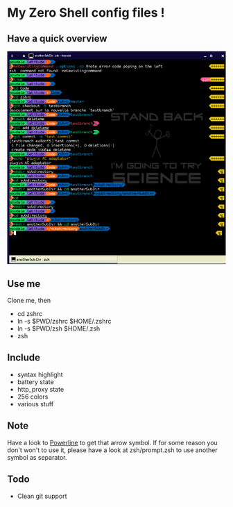 My Zero Shell config files !
============================

Have a quick overview
---------------------
![A screenshot of what my .zshrc does](zsh.png)

Use me
------
Clone me, then

* cd zshrc
* ln -s $PWD/zshrc $HOME/.zshrc       
* ln -s $PWD/zsh $HOME/.zsh
* zsh

Include
-------

  * syntax highlight
  * battery state
  * http_proxy state
  * 256 colors
  * various stuff

Note
----
Have a look to [Powerline](https://github.com/Lokaltog/powerline "Powerline github") to get that arrow symbol.
If for some reason you don't won't to use it, please have a look at zsh/prompt.zsh to use another symbol as separator.

Todo
----

  * Clean git support

